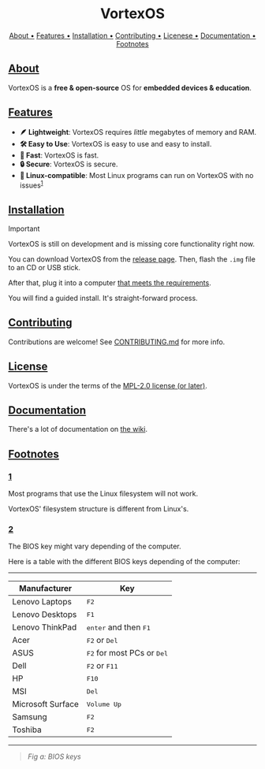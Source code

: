 <div align="center">
  <h1>VortexOS</h1>
</div>

<p align="center">
  <a href="#about">About •</a>
  <a href="#features">Features •</a>
  <a href="#installation">Installation •</a>
  <a href="#contributing">Contributing •</a>
  <a href="#license">Licenese •</a>
  <a href="#documentation">Documentation •</a>
  <a href="#footnotes">Footnotes</a>
</p>

## [About](#about)

VortexOS is a **free & open-source** OS for **embedded devices & education**.

## [Features](#features)

- **🪶 Lightweight**: VortexOS requires *little* megabytes of memory and RAM.
- **🛠️ Easy to Use**: VortexOS is easy to use and easy to install.
- **🚀 Fast**: VortexOS is fast.
- **🔒 Secure**: VortexOS is secure.
- **🐧 Linux-compatible**: Most Linux programs can run on VortexOS with no issues<sup><a href="#1">1</a></sup>

## [Installation](#installation)

> [!IMPORTANT]
> VortexOS is still on development and is missing core functionality
> right now.

You can download VortexOS from the [release page](https://github.com/vortexos/vortexos/releases).
Then, flash the `.img` file to an CD or USB stick.

After that, plug it into a computer [that meets the requirements](#requirements).

You will find a guided install. It's straight-forward process.

## [Contributing](#contributing)

Contributions are welcome! See [CONTRIBUTING.md](/CONTRIBUTING.md) for more info.

## [License](#license)

VortexOS is under the terms of the [MPL-2.0 license (or later)](LICENSE).

## [Documentation](#documentation)

There's a lot of documentation on [the wiki](https://dev-nebulae.github.io/vortexos/).

## [Footnotes](#footnotes)

### [1](#1)

Most programs that use the Linux filesystem will not work.

VortexOS' filesystem structure is different from Linux's.

### [2](#2)

The BIOS key might vary depending of the computer.

Here is a table with the different BIOS keys depending of the computer:

--------------------------------------------------------------------
| Manufacturer      | Key                                          |
|-------------------|----------------------------------------------|
| Lenovo Laptops    | <kbd>F2</kbd>                                |
| Lenovo Desktops   | <kbd>F1</kbd>                                |
| Lenovo ThinkPad   | <kbd>enter</kbd> and then <kbd>F1</kbd>      |
| Acer              | <kbd>F2</kbd> or <kbd>Del</kbd>              |
| ASUS              | <kbd>F2</kbd> for most PCs or <kbd>Del</kbd> |
| Dell              | <kbd>F2</kbd> or <kbd>F11</kbd>              |
| HP                | <kbd>F10</kbd>                               |
| MSI               | <kbd>Del</kbd>                               |
| Microsoft Surface | <kbd>Volume Up</kbd>                         |
| Samsung           | <kbd>F2</kbd>                                |
| Toshiba           | <kbd>F2</kbd>                                |
--------------------------------------------------------------------
> *Fig a: BIOS keys*
